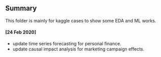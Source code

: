 ## Summary

This folder is mainly for kaggle cases to show some EDA and ML works.

#### [24 Feb 2020]

- update time series forecasting for personal finance. 
- update causal impact analysis for marketing campaign effects.
